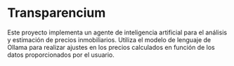 # Transparencium
Este proyecto implementa un agente de inteligencia artificial para el análisis y estimación de precios inmobiliarios. Utiliza el modelo de lenguaje de Ollama para realizar ajustes en los precios calculados en función de los datos proporcionados por el usuario.
